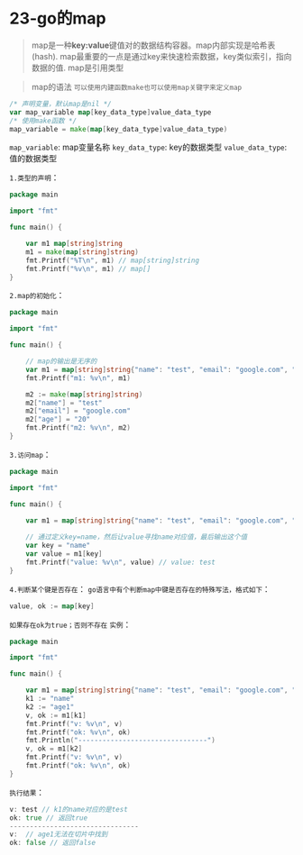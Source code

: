 # 23-go的map
> map是一种**key:value**键值对的数据结构容器。map内部实现是哈希表(hash).
map最重要的一点是通过key来快速检索数据，key类似索引，指向数据的值.
map是引用类型

> map的语法
`可以使用内建函数make也可以使用map关键字来定义map`

```go
/* 声明变量，默认map是nil */
var map_variable map[key_data_type]value_data_type
/* 使用make函数 */
map_variable = make(map[key_data_type]value_data_type)
```
`map_variable`: map变量名称
`key_data_type`: key的数据类型
`value_data_type`: 值的数据类型

`1.类型的声明`：
```go
package main

import "fmt"

func main() {

    var m1 map[string]string
    m1 = make(map[string]string)
    fmt.Printf("%T\n", m1) // map[string]string
    fmt.Printf("%v\n", m1) // map[]
}
```
`2.map的初始化`：
```go
package main

import "fmt"

func main() {

    // map的输出是无序的
    var m1 = map[string]string{"name": "test", "email": "google.com", "age": "20"}
    fmt.Printf("m1: %v\n", m1)

    m2 := make(map[string]string)
    m2["name"] = "test"
    m2["email"] = "google.com"
    m2["age"] = "20"
    fmt.Printf("m2: %v\n", m2)
}
```
`3.访问map`：
```go
package main

import "fmt"

func main() {

    var m1 = map[string]string{"name": "test", "email": "google.com", "age": "20"}
    
    // 通过定义key=name，然后让value寻找name对应值，最后输出这个值
    var key = "name"
    var value = m1[key]
    fmt.Printf("value: %v\n", value) // value: test
}
```
`4.判断某个键是否存在`：
`go语言中有个判断map中键是否存在的特殊写法，格式如下`：
```go
value, ok := map[key]
```
`如果存在ok为true；否则不存在`
`实例`：
```go
package main

import "fmt"

func main() {

    var m1 = map[string]string{"name": "test", "email": "google.com", "age": "20"}
    k1 := "name"
    k2 := "age1"
    v, ok := m1[k1]
    fmt.Printf("v: %v\n", v)
    fmt.Printf("ok: %v\n", ok)
    fmt.Println("--------------------------------")
    v, ok = m1[k2]
    fmt.Printf("v: %v\n", v)
    fmt.Printf("ok: %v\n", ok)
}
```
`执行结果`：
```go
v: test // k1的name对应的是test
ok: true // 返回true
--------------------------------
v:  // age1无法在切片中找到
ok: false // 返回false 
```
